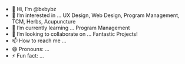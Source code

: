 - 👋 Hi, I’m @bxbybz
- 👀 I’m interested in ... UX Design, Web Design, Program Management, TCM, Herbs, Acupuncture
- 🌱 I’m currently learning ... Program Management
- 💞️ I’m looking to collaborate on ... Fantastic Projects!
- 📫 How to reach me ... 
- 😄 Pronouns: ...
- ⚡ Fun fact: ...

<!---
bxbybz/bxbybz is a ✨ special ✨ repository because its `README.md` (this file) appears on your GitHub profile.
You can click the Preview link to take a look at your changes.
--->
